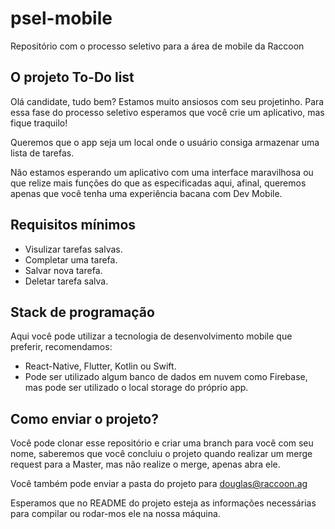 # psel-mobile
Repositório com o processo seletivo para a área de mobile da Raccoon

## O projeto To-Do list
Olá candidate, tudo bem? Estamos muito ansiosos com seu projetinho.
Para essa fase do processo seletivo esperamos que você crie um aplicativo, mas fique traquilo!

Queremos que o app seja um local onde o usuário consiga armazenar uma lista de tarefas.

Não estamos esperando um aplicativo com uma interface maravilhosa ou que relize mais funções do que as especificadas aqui, afinal, queremos apenas que você tenha uma experiência bacana com Dev Mobile.

## Requisitos mínimos
- Visulizar tarefas salvas.
- Completar uma tarefa.
- Salvar nova tarefa.
- Deletar tarefa salva.

## Stack de programação
Aqui você pode utilizar a tecnologia de desenvolvimento mobile que preferir, recomendamos:
- React-Native, Flutter, Kotlin ou Swift.
- Pode ser utilizado algum banco de dados em nuvem como Firebase, mas pode ser utilizado o local storage do próprio app.

## Como enviar o projeto?
Você pode clonar esse repositório e criar uma branch para você com seu nome, saberemos que você concluiu o projeto quando realizar um merge request para a Master, mas não realize o merge, apenas abra ele.

Você também pode enviar a pasta do projeto para douglas@raccoon.ag

Esperamos que no README do projeto esteja as informações necessárias para compilar ou rodar-mos ele na nossa máquina.